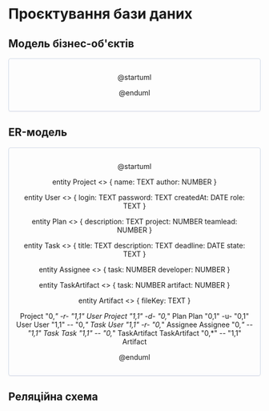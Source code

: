 # Проєктування бази даних

## Модель бізнес-об'єктів

<center style="
    border-radius:4px;
    border: 1px solid #cfd7e6;
    box-shadow: 0 1px 3px 0 rgba(89,105,129,.05), 0 1px 1px 0 rgba(0,0,0,.025);
    padding: 1em;"
>

  @startuml
  
  
  
  @enduml

</center>

## ER-модель

<center style="
    border-radius:4px;
    border: 1px solid #cfd7e6;
    box-shadow: 0 1px 3px 0 rgba(89,105,129,.05), 0 1px 1px 0 rgba(0,0,0,.025);
    padding: 1em;"
>

  @startuml
  
  entity Project <<ENTITY>> {
      name: TEXT
      author: NUMBER
  }

  entity User <<ENTITY>> {
      login: TEXT
      password: TEXT
      createdAt: DATE
      role: TEXT
  }

  entity Plan <<ENTITY>> {
      description: TEXT
      project: NUMBER
      teamlead: NUMBER
  }

  entity Task <<ENTITY>> {
      title: TEXT
      description: TEXT
      deadline: DATE
      state: TEXT
  }

  entity Assignee <<ENTITY>> {
      task: NUMBER
      developer: NUMBER
  }

  entity TaskArtifact <<ENTITY>> {
      task: NUMBER
      artifact: NUMBER
  }

  entity Artifact <<ENTITY>> {
      fileKey: TEXT
  }
  
  Project "0,*" -r- "1,1" User
  Project "1,1" -d- "0,*" Plan
  Plan "0,1" -u- "0,1" User
  User "1,1" -- "0,*" Task
  User "1,1" -r- "0,*" Assignee
  Assignee "0,*" -- "1,1" Task
  Task "1,1" -- "0,*" TaskArtifact
  TaskArtifact "0,*" -- "1,1" Artifact

  @enduml

</center>

## Реляційна схема




